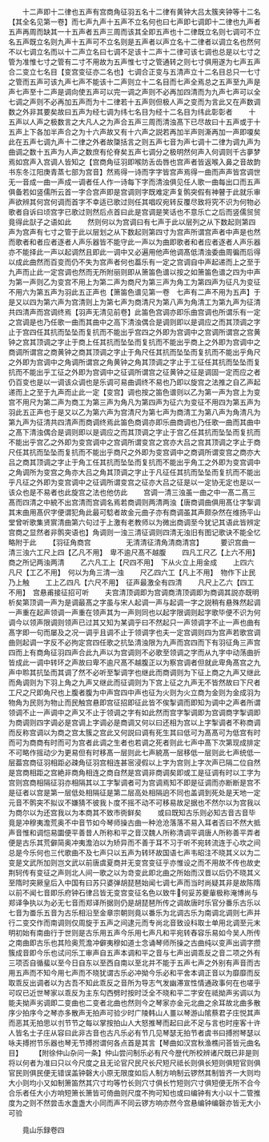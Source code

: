 <!-- { "loadSidebar": true } -->
　　十二声即十二律也五声有宫商角征羽五名十二律有黄钟大吕太簇夹钟等十二名【其全名见第一卷】而七声九声十五声不立名何也曰七声即七调即十二律也九声者五声再周而缺其一十五声者五声三周而该其全即五声也十二律既立名则七调可不立名五声既立名则九声十五声可不立名则是五声者以声立名十二律者以调立名也然何不以七调立名而以十二声立名曰七调不足该十二声十二律可该七调也总是以七寸之管为准惟七寸之管有二寸不用故为五声惟七寸之管通转之则七寸俱用遂为七声五声合二变立七名目【变宫变征亦二名也】七调合正变与五清声立十二名目总只一七寸之管而五声可该九声七声不能该十二声则立十二名目而七声全焉总之五声至九声是声七声至十二声是调向使五声可以完一调之声则不必再加四清而为九声七声可以全七调之声则不必再加五声而为十二律若十五声则但极人声之变而为言此又在声数调数之外非其要矣故曰五声为经七调为纬七名目为经十二名目为纬此彰彰者
　　十五声以人声之极数言之大凡人之为声合五声三周而清浊髙下已尽故曰十五声或于十五声上下各加半声合之为十六声故又有十六声之説若再加半声则澌再加一声即嗄矣此在五声七调九声十二律之外者故櫽括言之则五声七音为声七调十二律为调九声为曲调之数十五声为人声之数庶有伦脊矣五声七调分之极明然何声入何调则千古夣梦焉如宫声入宫调人皆知之【宫商角征羽即喉防舌齿唇也宫声者皆返喉入鼻之音故韵书东冬江阳庚青蒸七部为宫音】然焉得一诗而字字皆宫声焉得一曲而声声皆宫调世无一音成一曲一声成一调者任人作一诗每下字而清浊俱见任人歌一曲每出口而五声俱备若如竖儒所云首一字合宫声即是宫调则字既难定声复鹘突假有神瞽于此就乐审声欲辨其何宫何调而首字不幸适已歌过则任其唱叹宛转反覆尽致将究不识为何物必歌者自诉曰顷宫字已歌过则然后点首曰此是宫调是笑话也不意乐亡之后而竖儒贸贸竟得此獃子之语如此
　　然则何以为宫调曰有七声于此以层列之从下数起则第四声为宫声有七寸之管于此以层划之从下数起则第四寸为宫声所谓宫声者中声是也然而歌者和者应者逐者人声乐器皆不能守此一声以为曲即歌者和者应者逐者人声乐器亦不能择此一声以起调然且即此一调中又必遍用他声他调髙低清浊委曲周徧而后得以成此曲然而百变而仍不失为宫声者何也葢乐有一定之宫调自中声起递而上之至于九声而止此一定宫调也然而无所附丽则即从箫笛色谱以按之如箫笛色谱之四为中声为第一声则乙为变宫不用上为第二声为商尺为第三声为角工为第四声为征凡为变征不用六为第五声为羽此五正声也【箫笛色谱见第一卷　七声有二声不用为五声】于是又以四为第六声为宫清则上为第七声为商清尺为第八声为角清工为第九声为征清共四清声而宫调终焉【羽声无清见前卷】此笛色宫调亦即乐曲宫调也所谓乐有一定之宫调是也乃任歌一曲而其曲中之高下清浊偶合是调则即以是调应之而其顶调之字止于宫四任其抗而坠坠而复抗而不能出乎宫四之外即为宫调中之宫调所谓宫之宫黄钟之宫其顶调之字止于商上任其抗而坠坠而复抗而不能出乎商上之外即为宫调中之商调所谓宫之商黄钟之商其顶调之字止于角尺任其抗而坠坠而复抗而不能出乎角尺之外即为宫调中之角调所谓宫之角黄钟之角其顶调之字止于工征任其抗而坠坠而复抗而不能出乎工征之外即为宫调中之征调所谓宫之征黄钟之征是调固一定而应之者仍百变也是以一调该众调也是乐调可易曲调终不易也乃即以旋宫之法推之自乙声起递而上之至于九声而止此一定【变宫】调也按之笛色谱则以乙为第一声为宫上为变宫不用尺为第二声为商工为第三声为角凡为第四声为征六为变征不用四为第五声为羽此五正声也于是又以乙为第六声为宫清尺为第七声为商清工为第八声为角清凡为第九声为征清共四清声而商调终焉此笛色商调亦即乐曲商调也乃任歌一曲而其曲中之髙下清浊偶合是调则即以是调应之而其顶调之字止于宫乙任其抗而坠坠而复抗而不能出乎宫乙之外即为变宫调中之宫调所谓变宫之宫亦大吕之宫其顶调之字止于商尺任其抗而坠坠而复抗而不能出乎商尺之外即为变宫调中之商调所谓变宫之商亦大吕之商其顶调之字止于角工任其抗而坠坠而复抗而不能出乎角工之外即为变宫调中之角调所为变宫之角亦大吕之角其顶调之字止于凡征任其抗而坠坠而复抗而不能出乎凡征之外即为变宫调中之征调所谓变宫之征亦大吕之征是以一定协无定也是以一该众也是不易者也此旋宫之法也他仿此
　　宫调一清三浊虽一曲之中一髙二髙三髙而四清之中綂不出宫清而宫调名焉若商调则两清两浊【唐商调曲俱用髙仩字掣调其末曲用髙伬字便谓犯角此最可騐者故金元曲子亦有商调虽其声颇杂然在维扬平山堂曾听歌集贤賔清曲第六句过于上激有老教师以为微出商调至今犹记其语此皆辨定宫商之显然者非鹘突语也】角调则一浊三清征调则四清无浊旧有图记歌诀不能全忆略附于此
　　【羽征角商宫　　　　　无清清征清角清商清宫】　　　要识宫曲一清三浊六工尺上四【乙凡不用】　卑不逾尺髙不越腹
　　四凡工尺乙【上六不用】　商之所记两浊两清
　　乙六凡工上【尺四不用】　下从火立上用金成
　　上四六凡尺【工乙不用】　何以为角三清一浊
　　尺乙四六工【凡上不用】　物作下止民乃上触
　　工上乙四凡【六尺不用】　征声最激全有四清
　　凡尺上乙六【四工不用】　宫悬甫接征招可听
　　夫宫清顶调即为宫调商清顶调即为商调其説亦既明析矣第顶调一声为是调最髙之字虽与宋人起调一声与起调一字之説稍有悬殊然起调一声重在起声领调一声重在领声其为一声则同也以起字限调则起字歌毕便不识为何调今以领声限调则领声已过其又知为某调乎曰不然起只一声领调字不止一声也曲有髙字即一句而屡及之况一调乎且调不止于领调字也夫一定宫调则四为宫声若歌宫调曲则起调一字反不必拘定宫四任歌之抗坠清浊限为九声而宫四而下有羽征角三声宫四而上有商角征羽四声合此九声以为宫调则不必歌至领调之字而从九字中动荡曲折皆成此一调中转环之声故曰卑不逾尺髙不越腹正以为察宫调者但就此卑角髙宫之九声中聆其抗坠而其调了然不必听至掣调字也继此而商调则为下征上商之九声又继此而角调则为下羽上角之九声又继此而征调则为下宫上征之九声无不皆然故曰下尺者工尺之尺即角尺也上腹者腹为中声宫四中声也征为火则为火立商为金则为金成羽为物角为民则为物止而民触宫悬即宫征招即征此皆不俟掣调而即知为调中之声者所谓领调不止一声调中之声又不止于领调之字有如此然而宫字掣调即为宫调商字掣调即为商调则四字调必是宫调上字调必是商调又何以曰还相为宫以上字掣调者不称商调而反称宫调以为商之宫太簇之宫此又何説曰调有死生其曰低可为髙髙可为低宫有时而可为商商有时而可为宫者此调之生者也若调之死者则此七声中髙下次第现成排定不可略作摇动少为更易但有时移髙一层则此七声綂髙一层移低一层则此七声统低一层葢宫商征羽相距必疎角征羽宫相连甚宻浸假以上字为宫则上字次声已隔二位自然是宫商相距之宫絶非商角相连之商自然是宫调非商调矣即或工是征调有时以工字为宫则宫商相隔征羽亦相隔其以工字掣调者可为宫调焉知不即是征调而亦断断是宫不是征者以宫是第一层低处相隔征是第二层高处相隔逈不同也盖调到死处是天地一定元音不鹘突不拟议不嫌猜不彼我卜度不摇不动不可移易故足据也不然尔以为宫我以为商尔以为还宫我以为本商其不致市衖鲜矣
　　或曰既知古乐则必知古音古音毕竟是冲穆夷澹荒奥不中音节如今琴师操古曲一种沧沧落落不易入耳者否曰不然大抵声音惟和调恺易圜便平善昔人所称和平之音汉魏人所称清调平调唐人所称善平弄者便是古乐其荒僻简奥冲夷澹泊以为矫异而不善于耳不习于听不宛转流连于心坎之间总是今乐何也三代歌曲不及七声只以五声为转环故国语七声韦昭注不晓其义以为二变是文武所加则岂文武以前唐虞夏商并无变宫变征乎亦惟设之而不用故不传也故史荆轲传有变征之声则北人间一歌之以为竒变此即北曲之所始而汉晋以后仍不晓其义至隋时突厥皇后入中国有曰苏只婆弹胡琵琶始闻七调七声而当时尚疑其非是故陈隋以前不闻七音即乐府钟石律吕皆无变宫变征名色以致牛何妥苏夔軰极称淹博尚与郑译争执以为必无七音而郑译所据则仍是胡琵琶所传之调故唐时乐官分番乐古乐以七音为畨乐五音为古乐相沿至金章宗朝则竟以番乐为北调古乐为南调北调则七声并行二变交作而南调则仅周旋于五声之间逮元而专尚北音致设科取士单用北调至元末明初始有南曲行于世则是古乐用五声今乐用七声凡和平宛转舂容乐易如今吴人所传之南曲即古乐也其险奥荒澹冲僻夷穆如道士念诵琴师所操之古曲纯以变声出调字攒簇成音即今乐也试问乐工审声自五声本调和平之音与七声出调乖反之音二项之外有三项否自循蜚以至今日自东以至西自南以至北并不能于五声七声之外别有声音而古用五声而不知今用七声而不晓犹谓古乐必冲拗今乐必和平舍本调正音以为靡靡而反取乖反出调者以为古吾不知此乖反之音所为导志气发幽滞宣性情通政事何在也嗟乎可叹已近世琴家以乖反为主东勾西劈时按时泛全不晓和平二字安在祗拗声劣调以为能夫拗声劣调即二变曲也二变者北曲也然则今之琴家亦金元北曲之余耳故北曲多散序少拍序今之琴亦多散声无拍声可验少时广陵韩山人畺以琴游山隂蔡君子庄悦其声而恶其无拍思以刌节节之每以掌按拍山人大怒推琴而起曰此不足与言也时座客十许人皆名士子庄从容曰此非古音也古凡乐必有节几见琴瑟无拍节者虞书曰搏拊琴瑟以咏夫搏拊节乐器也琴无节搏拊谓何各点首是其言【琴曲如汉宫秋渔樵问荅皆元曲名目】
　　【附徐仲山杂问一条】仲山尝问制乐必有尺今歴代所校辨诸尺既已非是则将以何者为准曰只以今尺度之且无论官尺民尺长尺短尺祗长则俱长短则俱短官则俱官民则俱民便无错误盖钟磬大小原无限度如后人制方响制云锣然其制皆齐一大则均大小则均小又如制箫笛然其穴寸均等竹长则穴寸俱长竹短则穴寸俱短便无所不合今合乐者任大小方响短箫长箫皆可倚曲则尺度不拘可知也或曰编钟有大小以十二管推度为之则不然尝击水盏盏大小同而声不同云锣方响亦然今宫悬编钟编磬亦皆无大小可验











　　竟山乐録卷四
